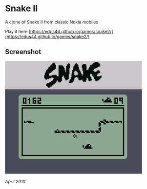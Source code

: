 Snake II
=======

A clone of Snake II from classic Nokia mobiles

Play it here [https://edus44.github.io/games/snake2/](https://edus44.github.io/games/snake2/)


## Screenshot
![](./screenshot.png)

_April 2010_
